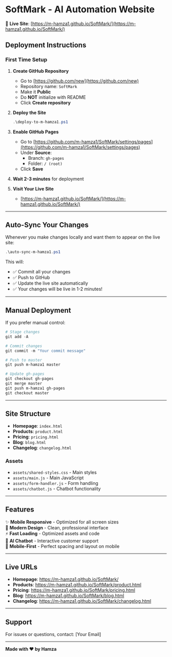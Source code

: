 # SoftMark - AI Automation Website

🚀 **Live Site**: [https://m-hamza1.github.io/SoftMark/](https://m-hamza1.github.io/SoftMark/)

## Deployment Instructions

### First Time Setup

1. **Create GitHub Repository**
   - Go to [https://github.com/new](https://github.com/new)
   - Repository name: `SoftMark`
   - Make it **Public**
   - Do **NOT** initialize with README
   - Click **Create repository**

2. **Deploy the Site**
   ```powershell
   .\deploy-to-m-hamza1.ps1
   ```

3. **Enable GitHub Pages**
   - Go to [https://github.com/m-hamza1/SoftMark/settings/pages](https://github.com/m-hamza1/SoftMark/settings/pages)
   - Under **Source**:
     - Branch: `gh-pages`
     - Folder: `/ (root)`
   - Click **Save**

4. **Wait 2-3 minutes** for deployment

5. **Visit Your Live Site**
   - [https://m-hamza1.github.io/SoftMark/](https://m-hamza1.github.io/SoftMark/)

---

## Auto-Sync Your Changes

Whenever you make changes locally and want them to appear on the live site:

```powershell
.\auto-sync-m-hamza1.ps1
```

This will:
- ✅ Commit all your changes
- ✅ Push to GitHub
- ✅ Update the live site automatically
- ✅ Your changes will be live in 1-2 minutes!

---

## Manual Deployment

If you prefer manual control:

```powershell
# Stage changes
git add -A

# Commit changes
git commit -m "Your commit message"

# Push to master
git push m-hamza1 master

# Update gh-pages
git checkout gh-pages
git merge master
git push m-hamza1 gh-pages
git checkout master
```

---

## Site Structure

- **Homepage**: `index.html`
- **Products**: `product.html`
- **Pricing**: `pricing.html`
- **Blog**: `blog.html`
- **Changelog**: `changelog.html`

### Assets
- `assets/shared-styles.css` - Main styles
- `assets/main.js` - Main JavaScript
- `assets/form-handler.js` - Form handling
- `assets/chatbot.js` - Chatbot functionality

---

## Features

✨ **Mobile Responsive** - Optimized for all screen sizes  
🎨 **Modern Design** - Clean, professional interface  
⚡ **Fast Loading** - Optimized assets and code  
🤖 **AI Chatbot** - Interactive customer support  
📱 **Mobile-First** - Perfect spacing and layout on mobile  

---

## Live URLs

- **Homepage**: https://m-hamza1.github.io/SoftMark/
- **Products**: https://m-hamza1.github.io/SoftMark/product.html
- **Pricing**: https://m-hamza1.github.io/SoftMark/pricing.html
- **Blog**: https://m-hamza1.github.io/SoftMark/blog.html
- **Changelog**: https://m-hamza1.github.io/SoftMark/changelog.html

---

## Support

For issues or questions, contact: [Your Email]

---

**Made with ❤️ by Hamza**
